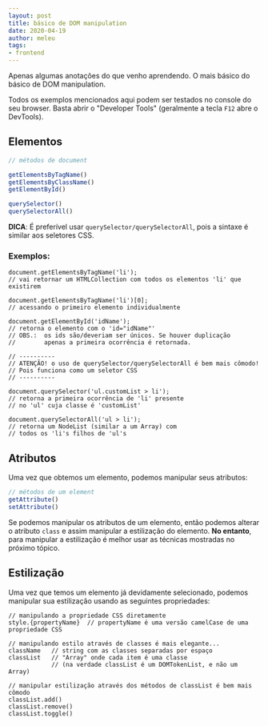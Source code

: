 ```yaml
---
layout: post
title: básico de DOM manipulation
date: 2020-04-19
author: meleu
tags:
- frontend
---
```


Apenas algumas anotações do que venho aprendendo. O mais básico do básico de DOM manipulation.

Todos os exemplos mencionados aqui podem ser testados no console do seu browser. Basta abrir o "Developer Tools" (geralmente a tecla `F12` abre o DevTools).

## Elementos

```js
// métodos de document

getElementsByTagName()
getElementsByClassName()
getElementById()

querySelector()
querySelectorAll()
```
**DICA**: É preferível usar `querySelector/querySelectorAll`, pois a sintaxe é similar aos seletores CSS.

### Exemplos:

```
document.getElementsByTagName('li');
// vai retornar um HTMLCollection com todos os elementos 'li' que existirem

document.getElementsByTagName('li')[0];
// acessando o primeiro elemento individualmente

document.getElementById('idName');
// retorna o elemento com o 'id="idName"'
// OBS.:  os ids são/deveriam ser únicos. Se houver duplicação
//        apenas a primeira ocorrência é retornada.

// ----------
// ATENÇÃO! o uso de querySelector/querySelectorAll é bem mais cômodo!
// Pois funciona como um seletor CSS
// ----------

document.querySelector('ul.customList > li');
// retorna a primeira ocorrência de 'li' presente
// no 'ul' cuja classe é 'customList'

document.querySelectorAll('ul > li');
// retorna um NodeList (similar a um Array) com
// todos os 'li's filhos de 'ul's

```

## Atributos

Uma vez que obtemos um elemento, podemos manipular seus atributos:

```js
// métodos de um element
getAttribute()
setAttribute()
```

Se podemos manipular os atributos de um elemento, então podemos alterar o atributo `class` e assim manipular a estilização do elemento. **No entanto**, para manipular a estilização é melhor usar as técnicas mostradas no próximo tópico.



## Estilização

Uma vez que temos um elemento já devidamente selecionado, podemos manipular sua estilização usando as seguintes propriedades:
```
// manipulando a propriedade CSS diretamente
style.{propertyName}  // propertyName é uma versão camelCase de uma propriedade CSS

// manipulando estilo através de classes é mais elegante...
className   // string com as classes separadas por espaço
classList   // "Array" onde cada item é uma classe
            // (na verdade classList é um DOMTokenList, e não um Array)

// manipular estilização através dos métodos de classList é bem mais cômodo
classList.add()
classList.remove()
classList.toggle()
```

<!--stackedit_data:
eyJoaXN0b3J5IjpbLTExMTg1NTUyMTVdfQ==
-->